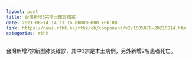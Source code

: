 ```yaml
---
layout: post
title: 台灣新增3宗本土確診個案
date: 2021-08-14 14:23:16.000000000 +08:00
link: https://news.rthk.hk/rthk/ch/component/k2/1605876-20210814.htm
categories: rthk
---
```


台灣新增7宗新型肺炎確診，其中3宗是本土病例，另外新增2名患者死亡。
